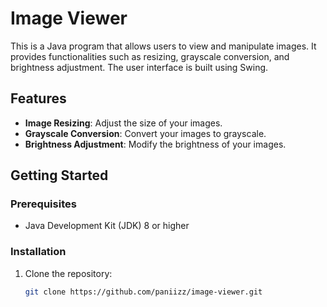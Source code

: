 # Image Viewer

This is a Java program that allows users to view and manipulate images. It provides functionalities such as resizing, grayscale conversion, and brightness adjustment. The user interface is built using Swing.

## Features
- **Image Resizing**: Adjust the size of your images.
- **Grayscale Conversion**: Convert your images to grayscale.
- **Brightness Adjustment**: Modify the brightness of your images.

## Getting Started

### Prerequisites
- Java Development Kit (JDK) 8 or higher

### Installation
1. Clone the repository:
   ```sh
   git clone https://github.com/paniizz/image-viewer.git
